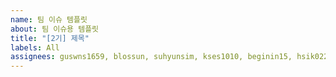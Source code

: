 ```yaml
---
name: 팀 이슈 템플릿
about: 팀 이슈용 템플릿
title: "[2기] 제목"
labels: All
assignees: guswns1659, blossun, suhyunsim, kses1010, beginin15, hsik0225
---
```

